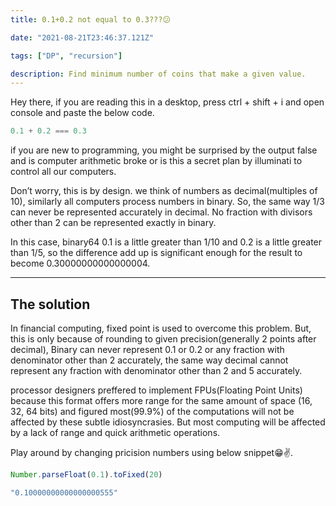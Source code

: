 ```yaml
---
title: 0.1+0.2 not equal to 0.3???😕

date: "2021-08-21T23:46:37.121Z"

tags: ["DP", "recursion"]

description: Find minimum number of coins that make a given value.
---
```


Hey there, if you are reading this in a desktop, press ctrl + shift + i and open console and paste the below code.

```js
0.1 + 0.2 === 0.3
```

if you are new to programming, you might be surprised by the output false and is computer arithmetic broke or is this a secret plan by illuminati to control all our computers.

Don’t worry, this is by design. we think of numbers as decimal(multiples of 10), similarly all computers process numbers in binary. So, the same way 1/3 can never be represented accurately in decimal. No fraction with divisors other than 2 can be represented exactly in binary.

In this case, binary64 0.1 is a little greater than 1/10 and 0.2 is a little greater than 1/5, so the difference add up is significant enough for the result to become 0.30000000000000004.

---

## The solution

In financial computing, fixed point is used to overcome this problem. But, this is only because of rounding to given precision(generally 2 points after decimal), Binary can never represent 0.1 or 0.2 or any fraction with denominator other than 2 accurately, the same way decimal cannot represent any fraction with denominator other than 2 and 5 accurately.

processor designers preffered to implement FPUs(Floating Point Units) because this format offers more range for the same amount of space (16, 32, 64 bits) and figured most(99.9%) of the computations will not be affected by these subtle idiosyncrasies. But most computing will be affected by a lack of range and quick arithmetic operations.

Play around by changing pricision numbers using below snippet😁✌️.

```js
Number.parseFloat(0.1).toFixed(20)
```

```js
"0.10000000000000000555"
```

